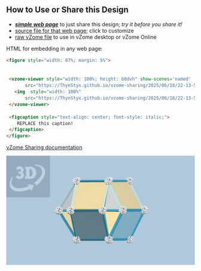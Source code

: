 
## How to Use or Share this Design

 - [***simple web page***](<https://ThynStyx.github.io/vzome-sharing/2025/06/18/22-13-59-A₅/>) to just share this design; *try it before you share it!*
 - [source file for that web page](<https://github.com/ThynStyx/vzome-sharing/edit/main/2025/06/18/22-13-59-A₅/index.md>); click to customize
 - [raw vZome file](<https://raw.githubusercontent.com/ThynStyx/vzome-sharing/main/2025/06/18/22-13-59-A₅/A₅.vZome>) to use in vZome desktop or vZome Online
 
 HTML for embedding in any web page:
 ```html
<figure style="width: 87%; margin: 5%">
  
  
  <vzome-viewer style="width: 100%; height: 60dvh" show-scenes='named'
        src="https://ThynStyx.github.io/vzome-sharing/2025/06/18/22-13-59-A₅/A₅.vZome" >
    <img  style="width: 100%"
        src="https://ThynStyx.github.io/vzome-sharing/2025/06/18/22-13-59-A₅/A₅.png" >
  </vzome-viewer>

  <figcaption style="text-align: center; font-style: italic;">
     REPLACE this caption!
  </figcaption>
</figure>

 ```

[vZome Sharing documentation](https://vzome.github.io/vzome/sharing.html#how-it-works)

![Image](<A₅.png>)

